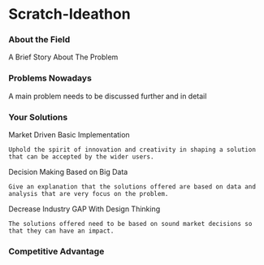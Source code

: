 # Scratch-Ideathon

### About the Field
A Brief Story About The Problem 

### Problems Nowadays
A main problem needs to be discussed further and in detail

### Your Solutions
Market Driven Basic Implementation
``` 
Uphold the spirit of innovation and creativity in shaping a solution that can be accepted by the wider users.
```
Decision Making Based on Big Data
```
Give an explanation that the solutions offered are based on data and analysis that are very focus on the problem.
```
Decrease Industry GAP With Design Thinking
```
The solutions offered need to be based on sound market decisions so that they can have an impact.
```

### Competitive Advantage

